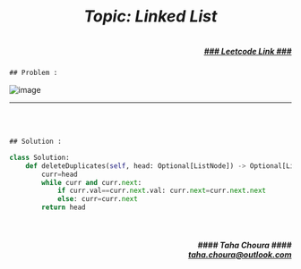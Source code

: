 <h1 align="center";"><em> Topic: Linked List</em></h1>
<h5 align="right"> <br/><a align="right" width="80" href="https://leetcode.com/problems/remove-duplicates-from-sorted-list/" target="_blank"><ins>### Leetcode Link ###</ins></a></h5>     
                                                                                                                                 
```diff
## Problem : 
```
                                                                                                                    
![image](https://user-images.githubusercontent.com/11164303/169669222-a9183543-3f70-4589-b739-fb13bdcebfd2.png)


-------                    

<br/><br/>
                    
```diff
## Solution :
```                           
```python
class Solution:
    def deleteDuplicates(self, head: Optional[ListNode]) -> Optional[ListNode]:
        curr=head
        while curr and curr.next:
            if curr.val==curr.next.val: curr.next=curr.next.next
            else: curr=curr.next
        return head
```
<br/>            
<h5 align="right" margin-right:12px>#### Taha Choura ####<br/><a align="right" width="70" href="#">taha.choura@outlook.com</a></h5> 
             
